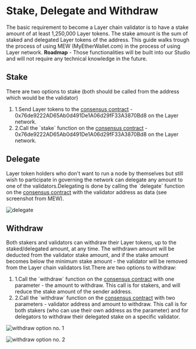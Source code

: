# Stake, Delegate and Withdraw

The basic requirement to become a Layer chain validator is to have a stake amount of at least 1,250,000 Layer tokens. The stake amount is the sum of staked and delegated Layer tokens of the address. This guide walks trough the process of using MEW (MyEtherWallet.com) in the process of using Layer network. **Roadmap** - Those functionalities will be built into our Studio and will not require any technical knowledge in the future.

## Stake <a href="#stake" id="stake"></a>

There are two options to stake (both should be called from the address which would be the validator)

1. 1.Send Layer tokens to the [consensus contract](https://layerscan.org/address/0x76de9222AD65Ab0d491De1A06d29fF33A3870Bd8) - 0x76de9222AD65Ab0d491De1A06d29fF33A3870Bd8 on the Layer network.
2. 2.Call the \`stake\` function on the [consensus contract](https://layerscan.org/address/0x76de9222AD65Ab0d491De1A06d29fF33A3870Bd8) - 0x76de9222AD65Ab0d491De1A06d29fF33A3870Bd8 on the Layer network.

## Delegate <a href="#delegate" id="delegate"></a>

Layer token holders who don't want to run a node by themselves but still wish to participate in governing the network can delegate any amount to one of the validators.Delegating is done by calling the \`delegate\` function on the [consensus contract](https://layerscan.org/address/0x76de9222AD65Ab0d491De1A06d29fF33A3870Bd8) with the validator address as data (see screenshot from MEW).

![delegate](https://3886961007-files.gitbook.io/\~/files/v0/b/gitbook-x-prod.appspot.com/o/spaces%2F-MQROvzQPC4eD8u5AQhv%2Fuploads%2FfW2bi43f3TMgmwzi7wSZ%2Fimage.png?alt=media\&token=f30eb8a1-ff40-4f1e-9f73-89466ea2c83e)

## Withdraw <a href="#withdraw" id="withdraw"></a>

Both stakers and validators can withdraw their Layer tokens, up to the staked/delegated amount, at any time. The withdrawn amount will be deducted from the validator stake amount, and if the stake amount becomes below the minimum stake amount - the validator will be removed from the Layer chain validators list.There are two options to withdraw:

1. 1.Call the \`withdraw\` function on the [consensus contract](https://layerscan.org/address/0x76de9222AD65Ab0d491De1A06d29fF33A3870Bd8) with one parameter - the amount to withdraw. This call is for stakers, and will reduce the stake amount of the sender address.
2. 2.Call the \`withdraw\` function on the [consensus contract](https://layerscan.org/address/0x76de9222AD65Ab0d491De1A06d29fF33A3870Bd8) with two parameters - validator address and amount to withdraw. This call is for both stakers (who can use their own address as the parameter) and for delegators to withdraw their delegated stake on a specific validator.

![withdraw option no. 1](https://3886961007-files.gitbook.io/\~/files/v0/b/gitbook-x-prod.appspot.com/o/spaces%2F-MQROvzQPC4eD8u5AQhv%2Fuploads%2FyBpFV4W9N9vgpGyFEr76%2Fimage.png?alt=media\&token=0f715110-4b8d-4a35-81a6-93383d903f42)

![withdraw option no. 2](https://3886961007-files.gitbook.io/\~/files/v0/b/gitbook-x-prod.appspot.com/o/spaces%2F-MQROvzQPC4eD8u5AQhv%2Fuploads%2FTGmteQzEhEXuDVbibfVt%2Fimage.png?alt=media\&token=84a4f2a6-3c5e-41d7-b427-a845db9f82d2)
